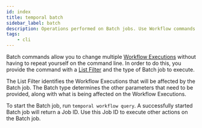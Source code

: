 ```yaml
---
id: index
title: temporal batch
sidebar_label: batch
description: Operations performed on Batch jobs. Use Workflow commands with --query flag to start batch jobs.
tags:
	- cli
---
```



Batch commands allow you to change multiple [Workflow Executions](/concepts/what-is-a-workflow-execution) without having to repeat yourself on the command line.
In order to do this, you provide the command with a [List Filter](/concepts/what-is-a-list-filter) and the type of Batch job to execute.

The List Filter identifies the Workflow Executions that will be affected by the Batch job.
The Batch type determines the other parameters that need to be provided, along with what is being affected on the Workflow Executions.

To start the Batch job, run `temporal workflow query`.
A successfully started Batch job will return a Job ID.
Use this Job ID to execute other actions on the Batch job.

